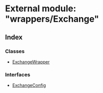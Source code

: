 # External module: "wrappers/Exchange"

## Index

### Classes

* [ExchangeWrapper](../classes/_wrappers_exchange_.exchangewrapper.md)

### Interfaces

* [ExchangeConfig](../interfaces/_wrappers_exchange_.exchangeconfig.md)
